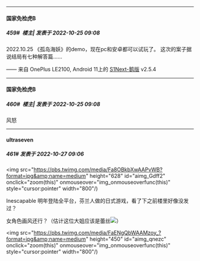 

*****

####  国家免检虎B  
##### 459#         楼主| 发表于 2022-10-25 09:08

2022.10.25
《孤岛海妖》的demo，现在pc和安卓都可以试玩了。
这次的案子据说结局有七种解答篇......

—— 来自 OnePlus LE2100, Android 11上的 [S1Next-鹅版](https://github.com/ykrank/S1-Next/releases) v2.5.4

*****

####  国家免检虎B  
##### 460#         楼主| 发表于 2022-10-25 09:08

风怒



*****

####  ultraseven  
##### 461#       发表于 2022-10-27 09:06

<img src="https://pbs.twimg.com/media/Fa8OBkbXwAAPvWB?format=jpg&amp;name=medium" height="628" id="aimg_Gdff2" onclick="zoom(this)" onmouseover="img_onmouseoverfunc(this)" style="cursor:pointer" width="800"/)

Inescapable 明年登陆全平台，芬兰人做的日式游戏，看了下之前楼里好像没发过？

女角色画风还行？（估计这位大姐应该是蕾丝<img src="https://static.saraba1st.com/image/smiley/face2017/053.png" referrerpolicy="no-referrer">）

<img src="https://pbs.twimg.com/media/FaENgQbWAAMzoy_?format=jpg&amp;name=medium" height="450" id="aimg_qnezc" onclick="zoom(this)" onmouseover="img_onmouseoverfunc(this)" style="cursor:pointer" width="800"/)

